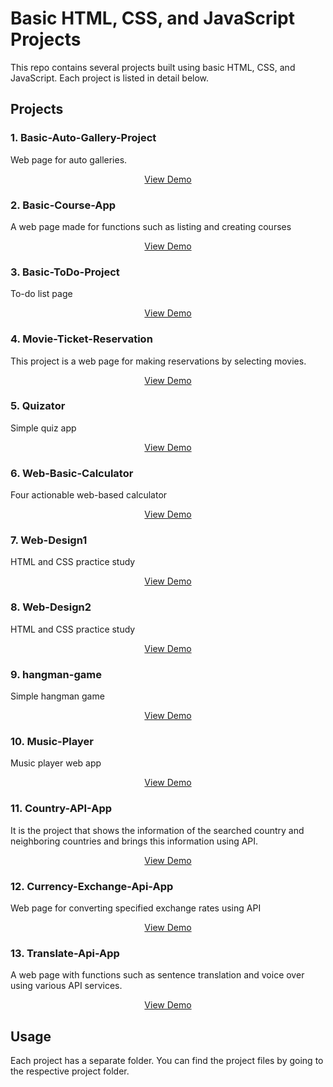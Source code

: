 # Basic HTML, CSS, and JavaScript Projects

This repo contains several projects built using basic HTML, CSS, and JavaScript. Each project is listed in detail below.

## Projects

### 1. Basic-Auto-Gallery-Project

Web page for auto galleries.

<p align="center">
<a href="https://furkan-can.github.io/Basic-Auto-Gallery-Project/" >View Demo</a>
</p>

### 2. Basic-Course-App

A web page made for functions such as listing and creating courses

<p align="center">
<a href="#" >View Demo</a>
</p>

### 3. Basic-ToDo-Project

To-do list page

<p align="center">
<a href="https://furkan-can.github.io/Basic-ToDo-Project/" >View Demo</a>
</p>

### 4. Movie-Ticket-Reservation

This project is a web page for making reservations by selecting movies.

<p align="center">
<a href="https://furkan-can.github.io/Movie-Ticket-Reservation/" >View Demo</a>
</p>

### 5. Quizator

Simple quiz app

<p align="center">
<a href="https://furkan-can.github.io/Quizator/" >View Demo</a>
</p>

### 6. Web-Basic-Calculator

Four actionable web-based calculator

<p align="center">
<a href="https://furkan-can.github.io/Web-Basic-Calculator/" >View Demo</a>
</p>

### 7. Web-Design1

HTML and CSS practice study

<p align="center">
<a href="https://furkan-can.github.io/Web-Design1/" >View Demo</a>
</p>

### 8. Web-Design2

HTML and CSS practice study

<p align="center">
<a href="https://furkan-can.github.io/Web-Design2/" >View Demo</a>
</p>

### 9. hangman-game

Simple hangman game

<p align="center">
<a href="https://furkan-can.github.io/hangman-game/" >View Demo</a>
</p>

### 10. Music-Player

Music player web app

<p align="center">
<a href="https://furkan-can.github.io/music-player/" >View Demo</a>
</p>

### 11. Country-API-App

It is the project that shows the information of the searched country and neighboring countries and brings this information using API.

<p align="center">
<a href="https://furkan-can.github.io/country-api-app/" >View Demo</a>
</p>

### 12. Currency-Exchange-Api-App

Web page for converting specified exchange rates using API

<p align="center">
<a href="https://furkan-can.github.io/currency-exchange-api-app/" >View Demo</a>
</p>

### 13. Translate-Api-App

A web page with functions such as sentence translation and voice over using various API services.

<p align="center">
<a href="https://furkan-can.github.io/translate-api-app/" >View Demo</a>
</p>



## Usage

Each project has a separate folder. You can find the project files by going to the respective project folder.

